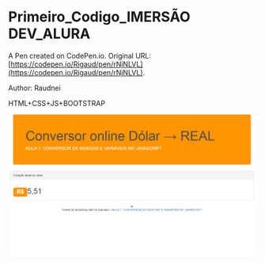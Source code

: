 # Primeiro_Codigo_IMERSÃO DEV_ALURA

A Pen created on CodePen.io. Original URL: [https://codepen.io/Rigaud/pen/rNjNLVL](https://codepen.io/Rigaud/pen/rNjNLVL).

Author: Raudnei

HTML+CSS+JS+BOOTSTRAP

![](https://github.com/raudneirigaud/imersaodev_alura/blob/main/AULA%201%20CONVERSOR%20DE%20MOEDAS%20E%20VARIAVEIS%20NO%20JAVASCRIPT/image-20210323170450430.png?raw=true)